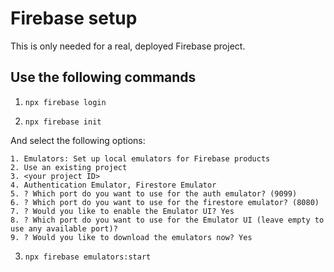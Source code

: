 # Firebase setup

This is only needed for a real, deployed Firebase project.

## Use the following commands

1. `npx firebase login`

2. `npx firebase init`

  And select the following options:

    1. Emulators: Set up local emulators for Firebase products
    2. Use an existing project
    3. <your project ID>
    4. Authentication Emulator, Firestore Emulator
    5. ? Which port do you want to use for the auth emulator? (9099)
    6. ? Which port do you want to use for the firestore emulator? (8080)
    7. ? Would you like to enable the Emulator UI? Yes
    8. ? Which port do you want to use for the Emulator UI (leave empty to use any available port)? 
    9. ? Would you like to download the emulators now? Yes

3. `npx firebase emulators:start`
